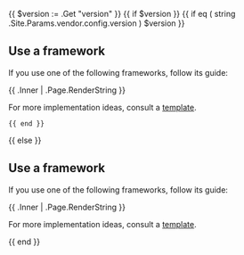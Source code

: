 {{ $version := .Get "version" }}
{{ if $version }}
    {{ if eq ( string .Site.Params.vendor.config.version ) $version }}

## Use a framework

If you use one of the following frameworks, follow its guide:

{{ .Inner | .Page.RenderString }}

For more implementation ideas, consult a [template](/development/templates.md).

    {{ end }}
{{ else }}

## Use a framework

If you use one of the following frameworks, follow its guide:

{{ .Inner | .Page.RenderString }}

For more implementation ideas, consult a [template](/development/templates.md).

{{ end }}
